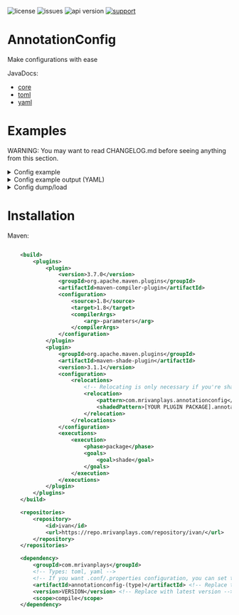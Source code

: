 ![license](https://img.shields.io/github/license/MrIvanPlays/AnnotationConfig.svg?style=for-the-badge)
![issues](https://img.shields.io/github/issues/MrIvanPlays/AnnotationConfig.svg?style=for-the-badge)
![api version](https://img.shields.io/maven-metadata/v?color=%20blue&label=latest%20version&metadataUrl=https%3A%2F%2Frepo.mrivanplays.com%2Frepository%2Fivan%2Fcom%2Fmrivanplays%2Fannotationconfig-core%2Fmaven-metadata.xml&style=for-the-badge)
[![support](https://img.shields.io/discord/493674712334073878.svg?colorB=Blue&logo=discord&label=Support&style=for-the-badge)](https://mrivanplays.com/discord)

# AnnotationConfig

Make configurations with ease

JavaDocs:
- [core](https://mrivanplays.com/javadocs/annotationconfig/core/com/mrivanplays/annotationconfig/core/package-summary.html)
- [toml](https://mrivanplays.com/javadocs/annotationconfig/toml/com/mrivanplays/annotationconfig/toml/package-summary.html)
- [yaml](https://mrivanplays.com/javadocs/annotationconfig/yaml/com/mrivanplays/annotationconfig/yaml/package-summary.html)

# Examples
WARNING: You may want to read CHANGELOG.md before seeing anything from this section.
<details><summary>Config example</summary>
<p>

```java
import com.mrivanplays.annotationconfig.core.annotations.ConfigObject;
import com.mrivanplays.annotationconfig.core.annotations.Ignore;
import com.mrivanplays.annotationconfig.core.annotations.Key;
import com.mrivanplays.annotationconfig.core.annotations.Max;
import com.mrivanplays.annotationconfig.core.annotations.Min;
import com.mrivanplays.annotationconfig.core.annotations.comment.Comment;
import com.mrivanplays.annotationconfig.core.serialization.DataObject;
import com.mrivanplays.annotationconfig.core.serialization.FieldTypeSerializer;
import java.lang.reflect.Field;
import java.util.Arrays;
import java.util.LinkedHashMap;
import java.util.List;
import java.util.Map;

@Comment("Generated by AnnotatedConfig v2.0.0")
@Comment("This is a config example for developers.")
public class ExampleAnnotatedConfig {

  @Comment("This value can only be between 1 and 3 ( 1 and 3 included )")
  @Min(minInt = 1)
  @Max(maxInt = 3)
  private int foo = 2;

  @Comment("This string cannot be longer than 20 characters ( spaces are included )")
  @Max(maxInt = 20)
  private String bar = "This is some string";

  @ConfigObject private MessagesSection messages = new MessagesSection();

  @Comment("All configurable messages")
  public static final class MessagesSection {

    @Key("no-permission")
    private String noPermission = "You don't have permission to perform this command";

    @Key("no-spamming")
    private String noSpamming = "You can't spam this";

    public String getNoPermission() {
      return noPermission;
    }

    public String getNoSpamming() {
      return noSpamming;
    }
  }

  @Ignore private String importantClass = "com.mrivanplays.something.Important"; // this is ignored

  @Comment("This is also going to be serialized as a config object,")
  @Comment("but it is much more controllable rather than @ConfigObject")
  private SomethingToSerialize serialize = new SomethingToSerialize("foo", 1, (byte) 0x2);

  public static final class SomethingToSerialize {

    private final String foo;
    private final int bar;
    private final byte baz;

    public SomethingToSerialize(String foo, int bar, byte baz) {
      this.foo = foo;
      this.bar = bar;
      this.baz = baz;
    }

    public String getFoo() {
      return foo;
    }

    public int getBar() {
      return bar;
    }

    public byte getBaz() {
      return baz;
    }
  }

  /**
   * This should be registered before calling the dump method for this annotated config using the
   * SerializerRegistry
   */
  public static final class SomethingToSerializeSerializer
      implements FieldTypeSerializer<SomethingToSerialize> {

    @Override
    public SomethingToSerialize deserialize(DataObject data, Field field) {
      return new SomethingToSerialize(
          data.get("foo").getAsString(), data.get("bar").getAsInt(), data.get("baz").getAsByte());
    }

    @Override
    public DataObject serialize(SomethingToSerialize value, Field field) {
      DataObject ret = new DataObject();
      ret.put("foo", value.getFoo());
      ret.put("bar", value.getBar());
      ret.put("baz", value.getBaz());
      return ret;
    }
  }

  @Comment("This cannot have a negative value")
  @Min(minDouble = 0)
  @Key("barxtwo") // you can also apply @Key to regular fields, not just in config objects
  private double baz = 0.2;

  @Comment("AnnotatedConfig can also read & write lists")
  @Key("foo-list")
  private List<String> fooList = Arrays.asList("This is", "a lore", "as an example", "for list");

  @Comment("Lists can be of all primitive types")
  @Key("bar-list")
  private List<Integer> barList = Arrays.asList(1, 2, 3, 4);

  @Comment("Same for maps, but a map can only be Map<String, Object>")
  @Comment("otherwise you will need another object")
  @Key("foo-map")
  private Map<String, Object> fooMap =
      new LinkedHashMap<String, Object>() {
        {
          put("foo", 1);
          put("bar", "This is a section value");
          put("baz", 3);
        }
      };

  @Comment("This doesn't have a serializer registered")
  @Comment("so it gets serialized by the default serializer")
  @Key("default-serializer-example")
  private DefaultSerializationExample defaultSerExample =
      new DefaultSerializationExample("bar", 1, 5.6);

  public static final class DefaultSerializationExample {

    private String foo;
    private int bar;
    private double baz;

    public DefaultSerializationExample(String foo, int bar, double baz) {
      this.foo = foo;
      this.bar = bar;
      this.baz = baz;
    }

    public String getFoo() {
      return foo;
    }

    public int getBar() {
      return bar;
    }

    public double getBaz() {
      return baz;
    }
  }

  public int getFoo() {
    return foo;
  }

  public String getBar() {
    return bar;
  }

  public MessagesSection getMessages() {
    return messages;
  }

  public String getImportantClass() {
    return importantClass;
  }

  public SomethingToSerialize getSerialize() {
    return serialize;
  }

  public double getBaz() {
    return baz;
  }

  public List<String> getFooList() {
    return fooList;
  }

  public List<Integer> getBarList() {
    return barList;
  }

  public Map<String, Object> getFooMap() {
    return fooMap;
  }

  public DefaultSerializationExample getDefaultSerExample() {
    return defaultSerExample;
  }
}

```
</p>
</details>
<details><summary>Config example output (YAML)</summary>
<p>
Keep in mind in order to show you all of the features of AnnotatedConfig, everything has been stuffed in 1 class. Don't forget that in Java you can do multiple classes ;) . Line count doesn't matter.

```yaml
# Generated by AnnotatedConfig v2.0.0
# This is a config example for developers.

# This value can only be between 1 and 3 ( 1 and 3 included )
foo: 2

# This string cannot be longer than 20 characters ( spaces are included )
bar: "This is some string"

# All configurable messages
messages:
  no-permission: "You don't have permission to perform this command"
  no-spamming: "You can't spam this"

# This is also going to be serialized as a config object,
# but it is much more controllable rather than @ConfigObject
serialize:
  foo: "foo"
  bar: 1
  baz: 2

# This cannot have a negative value
barxtwo: 0.2

# AnnotatedConfig can also read & write lists
foo-list:
  - "This is"
  - "a lore"
  - "as an example"
  - "for list"

# Lists can be of all primitive types
bar-list:
  - 1
  - 2
  - 3
  - 4

# Same for maps, but a map can only be Map<String, Object>
# otherwise you will need another object
foo-map:
  foo: 1
  bar: "This is a section value"
  baz: 3

# This doesn't have a serializer registered
# so it gets serialized by the default serializer
default-serializer-example:
  foo: "bar"
  bar: 1
  baz: 5.6


```

</p>
</details>
<details><summary>Config dump/load</summary>
<p>
Keep in mind these are the simplest examples

Base code for all examples:
```java
File file = // ...
SerializerRegistry serializerRegistry = SerializerRegistry.INSTANCE;
serializerRegistry.registerSerializer(ExampleAnnotatedConfig.SomethingToSerialize, new ExampleAnnotatedConfig.SomethingToSerializeSerializer());
ExampleAnnotatedConfig annotatedConfig = new ExampleAnnotatedConfig();
```

YAML example:
```java
YamlConfig.getConfigResolver().loadOrDump(anotatedConfig, file, /* whether to generate new options */);
```

.conf/.properties example:
```java
PropertyConfig.getConfigResolver().loadOrDump(annotatedConfig, file, /* whether to generate new options */);
```

TOML example:
```java
TomlConfig.load(annotatedConfig, file);
```

Custom config type example:
```java
// all values specified in the builder should be for the specific config type
ConfigResolver configResolver = ConfigResolver.newBuilder()
    .withCommentPrefix("# ") // comment prefix for the config type
    .withValueWriter(/* insert value writer here */)
    .withValueReader(/* insert value reader here */)
    .shouldReverseFields(true /* should we reverse fields */)
    .build();

configResolver.loadOrDump(annotatedConfig, file, /* whether to generate new options */);
```

</p>
</details>

# Installation

Maven:
```xml

    <build>
        <plugins>
            <plugin>
                <version>3.7.0</version>
                <groupId>org.apache.maven.plugins</groupId>
                <artifactId>maven-compiler-plugin</artifactId>
                <configuration>
                    <source>1.8</source>
                    <target>1.8</target>
                    <compilerArgs>
                        <arg>-parameters</arg>
                    </compilerArgs>
                </configuration>
            </plugin>
            <plugin>
                <groupId>org.apache.maven.plugins</groupId>
                <artifactId>maven-shade-plugin</artifactId>
                <version>3.1.1</version>
                <configuration>
                    <relocations>
                        <!-- Relocating is only necessary if you're shading for other library addition -->
                        <relocation>
                            <pattern>com.mrivanplays.annotationconfig</pattern>
                            <shadedPattern>[YOUR PLUGIN PACKAGE].annotationconfig</shadedPattern> <!-- Replace this -->
                        </relocation>
                    </relocations>
                </configuration>
                <executions>
                    <execution>
                        <phase>package</phase>
                        <goals>
                            <goal>shade</goal>
                        </goals>
                    </execution>
                </executions>
            </plugin>
        </plugins>
    </build>

    <repositories>
        <repository>
            <id>ivan</id>
            <url>https://repo.mrivanplays.com/repository/ivan/</url>
        </repository>
    </repositories>

    <dependency>
        <groupId>com.mrivanplays</groupId>
        <!-- Types: toml, yaml -->
        <!-- If you want .conf/.properties configuration, you can set the type to core -->
        <artifactId>annotationconfig-(type)</artifactId> <!-- Replace type -->
        <version>VERSION</version> <!-- Replace with latest version -->
        <scope>compile</scope>
    </dependency>
```